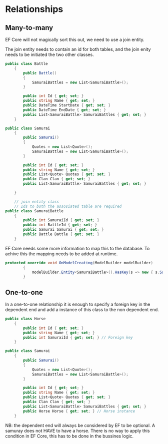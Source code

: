 
# Relationships

## Many-to-many
EF Core will not magically sort this out, we need to use a join entity.

The join entity needs to contain an id for both tables, and the join enity needs to be initiated
the two other classes.
```C#
public class Battle
    {
        public Battle()
        {
            SamuraiBattles = new List<SamuraiBattle>();
        }

        public int Id { get; set; }
        public string Name { get; set; }
        public DateTime StartDate { get; set; }
        public DateTime EndDate { get; set; }
        public List<SamuraiBattle> SamuraiBattles { get; set; }
    }

public class Samurai
    {
        public Samurai()
        {
            Quotes = new List<Quote>();
            SamuraiBattles = new List<SamuraiBattle>();
        }

        public int Id { get; set; }
        public string Name { get; set; }
        public List<Quote> Quotes { get; set; }
        public Clan Clan { get; set; }
        public List<SamuraiBattle> SamuraiBattles { get; set; }

    }

    // join entity class
    // Ids to both the assosiated table are required
public class SamuraiBattle
    {
        public int SamuraiId { get; set; }
        public int BattleId { get; set; }
        public Samurai Samurai { get; set; }
        public Battle Battle { get; set; }
    }
```

EF Core needs some more information to map this to the database. To achive this the mapping
needs to be added at runtime.
```C#
protected override void OnModelCreating(ModelBuilder modelBuilder)
        {
            modelBuilder.Entity<SamuraiBattle>().HasKey(s => new { s.SamuraiId, s.BattleId });
        }
```


## One-to-one
In a one-to-one relationship it is enough to specify a foreign key in the dependent end and add
a instance of this class to the non dependent end.
```C#
public class Horse
    {
        public int Id { get; set; }
        public string Name { get; set; }
        public int SamuraiId { get; set; } // Foreign key
    }

public class Samurai
    {
        public Samurai()
        {
            Quotes = new List<Quote>();
            SamuraiBattles = new List<SamuraiBattle>();
        }

        public int Id { get; set; }
        public string Name { get; set; }
        public List<Quote> Quotes { get; set; }
        public Clan Clan { get; set; }
        public List<SamuraiBattle> SamuraiBattles { get; set; }
        public Horse Horse { get; set; } // Horse instance
    }
```

NB: the dependent end will always be considered by EF to be optional. A samuray does not HAVE to have a horse.
There is no way to apply this condition in EF Core, this has to be done in the bussines logic.